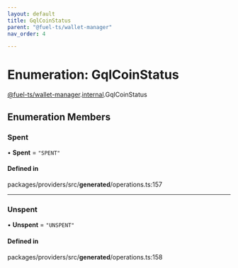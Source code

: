 ```yaml
---
layout: default
title: GqlCoinStatus
parent: "@fuel-ts/wallet-manager"
nav_order: 4

---
```


# Enumeration: GqlCoinStatus

[@fuel-ts/wallet-manager](../index.md).[internal](../namespaces/internal.md).GqlCoinStatus

## Enumeration Members

### Spent

• **Spent** = ``"SPENT"``

#### Defined in

packages/providers/src/__generated__/operations.ts:157

___

### Unspent

• **Unspent** = ``"UNSPENT"``

#### Defined in

packages/providers/src/__generated__/operations.ts:158
